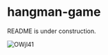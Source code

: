 # hangman-game
README is under construction. 

![OWjl41](https://user-images.githubusercontent.com/100250662/191392265-2a077902-b719-4d62-b50d-ba9ff11c44d3.gif)
